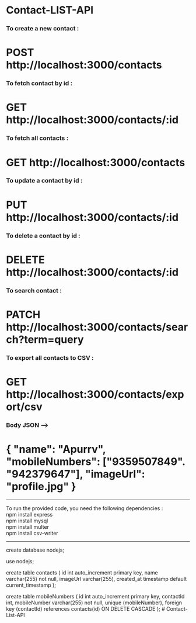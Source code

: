 # Contact-LIST-API


<h3>To create a new contact :</h3> <h1>POST http://localhost:3000/contacts</h1>
<h3>To fetch contact by id :</h3> <h1>GET http://localhost:3000/contacts/:id</h1>
<h3>To fetch all contacts :</h3> <h1>GET http://localhost:3000/contacts</h1>
<h3>To update a contact by id :</h3> <h1>PUT http://localhost:3000/contacts/:id</h1>
<h3>To delete a contact by id :</h3> <h1>DELETE http://localhost:3000/contacts/:id</h1>
<h3>To search contact :</h3> <h1>PATCH http://localhost:3000/contacts/search?term=query</h1>
<h3>To export all contacts to CSV :</h3> <h1>GET http://localhost:3000/contacts/export/csv</h1>


<h3>Body JSON --></h3>
<h1>
{
  "name": "Apurrv",
  "mobileNumbers": ["9359507849". "942379647"],
  "imageUrl": "profile.jpg"
}
</h1>


<hr />

To run the provided code, you need the following dependencies :
<br />
npm install express
<br />
npm install mysql
<br />
npm install multer
<br />
npm install csv-writer
<hr />


create database nodejs;

use nodejs;

create table contacts (
    id int auto_increment primary key,
    name varchar(255) not null,
    imageUrl varchar(255),
    created_at timestamp default current_timestamp
);

create table mobileNumbers (
    id int auto_increment primary key,
    contactId int,
    mobileNumber varchar(255) not null,
    unique (mobileNumber),
    foreign key (contactId) references contacts(id) ON DELETE CASCADE
);
#   C o n t a c t - L i s t - A P I 
 
 
